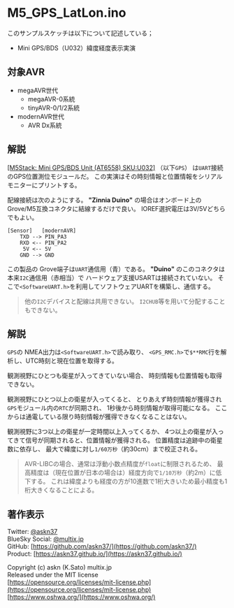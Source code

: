 # M5_GPS_LatLon.ino

このサンプルスケッチは以下について記述している；

- Mini GPS/BDS（U032）緯度経度表示実演

## 対象AVR

- megaAVR世代
  - megaAVR-0系統
  - tinyAVR-0/1/2系統
- modernAVR世代
  - AVR Dx系統

## 解説

[[M5Stack: Mini GPS/BDS Unit (AT6558) SKU:U032]](https://shop.m5stack.com/collections/m5-sensor/products/mini-gps-bds-unit)
（以下`GPS`）
は`UART`接続のGPS位置測位モジュールだ。
この実演はその時刻情報と位置情報をシリアルモニターにプリントする。

配線接続は次のようにする。
__"Zinnia Duino"__ の場合はオンボード上の
Grove/M5互換コネクタに結線するだけで良い。
IOREF選択電圧は3V/5Vどちらでもよい。

```plain
[Sensor]   [modernAVR]
    TXD --> PIN_PA3
    RXD <-- PIN_PA2
     5V <-- 5V
    GND --> GND
```

この製品の Grove端子は`UART`通信用（青）である。
__"Duino"__ のこのコネクタは本来`I2C`通信用（赤相当）で
ハードウェア支援USARTは接続されていない。
そこで`<SoftwareUART.h>`を利用してソフトウェアUARTを構築し、通信する。

> 他の`I2C`デバイスと配線は共用できない。
`I2CHUB`等を用いて分配することもできない。

## 解説

`GPS`の NMEA出力は`<SoftwareUART.h>`で読み取り、
`<GPS_RMC.h>`で`$**RMC`行を解析し、UTC時刻と現在位置を取得する。

観測視野にひとつも衛星が入ってきていない場合、
時刻情報も位置情報も取得できない。

観測視野にひとつ以上の衛星が入ってくると、
とりあえず時刻情報が獲得され
`GPS`モジュール内の`RTC`が同期され、
1秒後から時刻情報が取得可能になる。
ここからは通電している限り時刻情報が獲得できなくなることはない。

観測視野に3つ以上の衛星が一定時間以上入ってくるか、
4つ以上の衛星が入ってきて信号が同期されると、位置情報が獲得される。
位置精度は追跡中の衛星数に依存し、
最大で緯度に対し`1/60万秒`（約30cm）まで校正される。

> AVR-LIBCの場合、通常は浮動小数点精度が`float`に制限されるため、
最高精度は（現在位置が日本の場合は）経度方向で`1/10万秒`（約2m）に低下する。
これは緯度よりも経度の方が10進数で1桁大きいため最小精度も1桁大きくなることによる。

## 著作表示

Twitter: [@askn37](https://twitter.com/askn37) \
BlueSky Social: [@multix.jp](https://bsky.app/profile/multix.jp) \
GitHub: [https://github.com/askn37/](https://github.com/askn37/) \
Product: [https://askn37.github.io/](https://askn37.github.io/)

Copyright (c) askn (K.Sato) multix.jp \
Released under the MIT license \
[https://opensource.org/licenses/mit-license.php](https://opensource.org/licenses/mit-license.php) \
[https://www.oshwa.org/](https://www.oshwa.org/)
